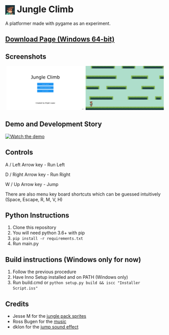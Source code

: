 <h1 align="left">
<img width=30px src="https://raw.githubusercontent.com/elibroftw/jungle-climb/master/Resources/Jungle%20Climb%20Icon.png" alt="Logo" style="vertical-align: bottom">
Jungle Climb</h1>

A platformer made with pygame as an experiment.

## [Download Page (Windows 64-bit)](https://github.com/elibroftw/jungle-climb/releases)

## Screenshots

<p align="center">
    <img src="https://raw.githubusercontent.com/elibroftw/jungle-climb/master/Resources/jungle_climb_sc1.png" alt="Jungle Climb Screenshot 1" width="49%"/>
    <img src="https://raw.githubusercontent.com/elibroftw/jungle-climb/master/Resources/jungle_climb_sc2.png" alt="Jungle Climb Screenshot 2" width="49%"/>
</p>

## Demo and Development Story
[![Watch the demo](https://img.youtube.com/vi/b1assb_T3N4/maxresdefault.jpg)](https://youtu.be/b1assb_T3N4)

## Controls
A / Left Arrow key - Run Left

D / Right Arrow key - Run Right

W / Up Arrow key - Jump

There are also menu key board shortcuts which can be guessed intuitively (Space, Escape, R, M, V, H)

## Python Instructions
1. Clone this repository
2. You will need python 3.6+ with pip
3. `pip install -r requirements.txt`
4. Run main.py

## Build instructions (Windows only for now)
1. Follow the previous procedure
2. Have Inno Setup installed and on PATH (Windows only)
3. Run build.cmd or `python setup.py build && iscc "Installer Script.iss"`

## Credits
- Jesse M for the [jungle pack sprites](https://jesse-m.itch.io/jungle-pack)
- Ross Bugen for the [music](https://www.youtube.com/watch?v=ujsCRw-eA0o)
- dklon for the [jump sound effect](https://opengameart.org/content/platformer-jumping-sounds)
